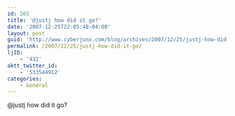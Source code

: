 ```yaml
---
id: 265
title: '@justj how did it go?'
date: '2007-12-25T22:05:48-04:00'
layout: post
guid: 'http://www.cyberjunx.com/blog/archives/2007/12/25/justj-how-did-it-go/'
permalink: /2007/12/25/justj-how-did-it-go/
ljID:
    - '432'
aktt_twitter_id:
    - '533544912'
categories:
    - General
---
```


@justj how did it go?